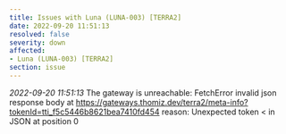 ```yaml
---
title: Issues with Luna (LUNA-003) [TERRA2]
date: 2022-09-20 11:51:13
resolved: false
severity: down
affected:
- Luna (LUNA-003) [TERRA2]
section: issue
---
```


*2022-09-20 11:51:13* The gateway is unreachable: FetchError invalid json response body at https://gateways.thomiz.dev/terra2/meta-info?tokenId=tti_f5c5446b8621bea7410fd454 reason: Unexpected token < in JSON at position 0